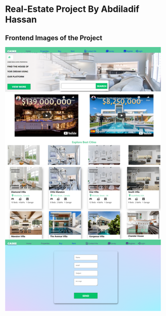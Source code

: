 # Real-Estate Project By Abdiladif Hassan

## Frontend Images of the Project
![caske frontend image](https://github.com/Hassan-jr/Caske/blob/master/images/caske1.png?raw=true)
![caske frontend image](https://github.com/Hassan-jr/Caske/blob/master/images/caske2.png?raw=true)
![caske frontend image](https://github.com/Hassan-jr/Caske/blob/master/images/caske3.png?raw=true)
![caske frontend image](https://github.com/Hassan-jr/Caske/blob/master/images/caske4.png?raw=true)

